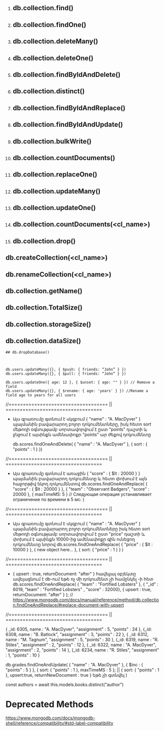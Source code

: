 1. ## db.collection.find()

2. ## db.collection.findOne()

3. ## db.collection.deleteMany()

4. ## db.collection.deleteOne()

5. ## db.collection.findByIdAndDelete()

6. ## db.collection.distinct()

7. ## db.collection.findByIdAndReplace()

8. ## db.collection.findByIdAndUpdate()

9. ## db.collection.bulkWrite()

10. ## db.collection.countDocuments()

11. ## db.collection.replaceOne()

12. ## db.collection.updateMany()

13. ## db.collection.updateOne()

14. ## db.collection.countDocuments(<cl_name>)

15. ## db.collection.drop()

## db.createCollection(<cl_name>)

## db.renameCollection(<cl_name>)

## db.collection.getName()

## db.collection.TotalSize()

## db.collection.storageSize()

## db.collection.dataSize()

    ## db.dropDatabase()



    db.users.updateMany({}, { $push: { friends: “John” } })
    db.users.updateMany({}, { $pull: { friends: “John” } })

    db.users.updateOne({ age: 12 }, { $unset: { age: "" } }) // Remove a field
    db.users.updateMany({}, { $rename: { age: 'years' } }) //Rename a field age to years for all users

//===================================  ||  ==================================

- Այս գրառումը գտնում է սկզբում  { "name" : "A. MacDyver" } պայմանին բավարարող բոլոր դոկումենտները, իսկ հետո sort մեթոդի օգնությամբ սորտավորվում է ըստ "points" դաշտի և ջնջում է այսինքն ամենափոքր "points" ար ժեքով դոկումենտը

    db.scores.findOneAndDelete( { "name" : "A. MacDyver" }, { sort : { "points" : 1 } })

//===================================  ||  ==================================

- Այս գրառումը գտնում է առաջին { "score" : { $lt : 20000 } } պայմանին բավարարող դոկումենտը և հետո փոխում է այն հաջորթիվ եկող դոկումենտով
db.scores.findOneAndReplace(
   { "score" : { $lt : 20000 } },
   { "team" : "Observant Badgers", "score" : 20000 },
   { maxTimeMS: 5 } // Следующая операция устанавливает ограничение по времени в 5 мс:
)

//===================================  ||  ==================================

- Այս գրառումը գտնում է սկզբում  { "name" : "A. MacDyver" } պայմանին բավարարող բոլոր դոկումենտները իսկ հետո
sort մեթոդի օգնությամբ սորտավորվում է ըստ "price" դաշտի և փոխում է այսինքն 10000-ից ամենափոքր գին ունեցող դոկումենտը նորով
db.scores.findOneAndReplace(
   { "price" : { $lt : 10000 } },
   { new object here... },
   { sort: { "price" : 1 } }
)

//===================================  ||  ==================================

- { upsert : true, returnDocument: "after" } հավելյալ օբյեկտը ավելացնում է db-ում եթե ոչ մի դոկումենտ չի համընկել <filter>-ի հետ
db.scores.findOneAndReplace(
      { "team" : "Fortified Lobsters" },
      { "_id" : 6019, "team" : "Fortified Lobsters" , "score" : 32000},
      { upsert : true, returnDocument: "after" }
   );
// <https://www.mongodb.com/docs/manual/reference/method/db.collection.findOneAndReplace/#replace-document-with-upsert>

//===================================  ||  ==================================

{ _id: 6305, name : "A. MacDyver", "assignment" : 5, "points" : 24 },
{_id: 6308, name : "B. Batlock", "assignment" : 3, "points" : 22 },
{ _id: 6312, name : "M. Tagnum", "assignment" : 5, "points" : 30 },
{_id: 6319, name : "R. Stiles", "assignment" : 2, "points" : 12 },
{ _id: 6322, name : "A. MacDyver", "assignment" : 2, "points" : 14 },
{_id: 6234, name : "R. Stiles", "assignment" : 1, "points" : 10 }

db.grades.findOneAndUpdate(
   { "name" : "A. MacDyver" },
   { $inc : { "points" : 5 } },
   { sort: { "points" : 1 }, maxTimeMS : 5 }; ||
   { sort: { "points" : 1 }, upsert:true, returnNewDocument : true } եթե չի գտնվել
)



 const authors = await this.models.books.distinct("author")

# Deprecated Methods

 <https://www.mongodb.com/docs/mongodb-shell/reference/compatibility/#std-label-compatibility>


